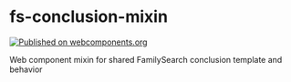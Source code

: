 # fs-conclusion-mixin

[![Published on webcomponents.org](https://img.shields.io/badge/webcomponents.org-published-blue.svg)](https://www.webcomponents.org/element/fs-webcomponents/fs-conclusion-mixin)

Web component mixin for shared FamilySearch conclusion template and behavior
